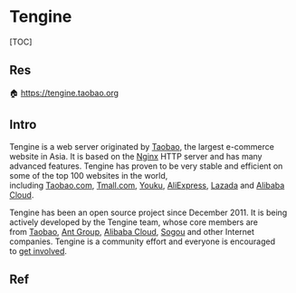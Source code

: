 # Tengine

[TOC]



## Res
🏠 https://tengine.taobao.org



## Intro
Tengine is a web server originated by [Taobao](http://en.wikipedia.org/wiki/Taobao), the largest e-commerce website in Asia. It is based on the [Nginx](https://nginx.org/) HTTP server and has many advanced features. Tengine has proven to be very stable and efficient on some of the top 100 websites in the world, including [Taobao.com](https://www.taobao.com/), [Tmall.com](https://www.tmall.com/), [Youku](https://www.youku.tv/), [AliExpress](https://www.aliexpress.com/), [Lazada](https://www.lazada.com/) and [Alibaba Cloud](https://www.aliyun.com/).

Tengine has been an open source project since December 2011. It is being actively developed by the Tengine team, whose core members are from [Taobao](https://en.wikipedia.org/wiki/Taobao), [Ant Group](https://en.wikipedia.org/wiki/Ant_Group), [Alibaba Cloud](https://en.wikipedia.org/wiki/Alibaba_Cloud), [Sogou](http://en.wikipedia.org/wiki/Sogou) and other Internet companies. Tengine is a community effort and everyone is encouraged to [get involved](https://tengine.taobao.org/source.html).



## Ref


